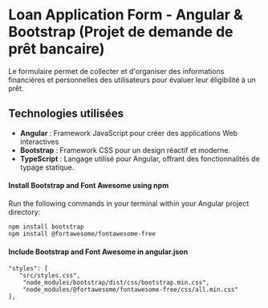 # Loan Application Form - Angular & Bootstrap  (Projet de demande de prêt bancaire)
Le formulaire permet de collecter et d'organiser des informations financières et personnelles des utilisateurs pour évaluer leur éligibilité à un prêt.

## Technologies utilisées
- **Angular** :  Framework JavaScript pour créer des applications Web interactives
- **Bootstrap** : Framework CSS pour un design réactif et moderne.
- **TypeScript** : Langage utilisé pour Angular, offrant des fonctionnalités de typage statique.


#### Install Bootstrap and Font Awesome using npm
Run the following commands in your terminal within your Angular project directory: 
```
npm install bootstrap
npm install @fortawesome/fontawesome-free
```

#### Include Bootstrap and Font Awesome in angular.json
```
"styles": [
   "src/styles.css",
    "node_modules/bootstrap/dist/css/bootstrap.min.css",
    "node_modules/@fortawesome/fontawesome-free/css/all.min.css"
], 

```
